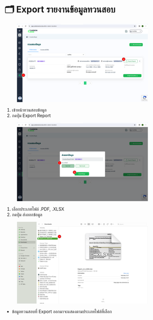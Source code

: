 # 🗂️ Export รายงานข้อมูลทวนสอบ

<figure><img src="../.gitbook/assets/image (227).png" alt=""><figcaption></figcaption></figure>

1. เข้าหน้าทวนสอบข้อมูล
2. กดปุ่ม Export Report



<figure><img src="../.gitbook/assets/image (228).png" alt=""><figcaption></figcaption></figure>

1. เลือกประเภทไฟล์ .PDF, .XLSX
2. กดปุ่ม ส่งออกข้อมูล



<figure><img src="../.gitbook/assets/image (230).png" alt=""><figcaption></figcaption></figure>

* ข้อมูลทวนสอบที่ Export ออกมาจะแสดงตามประเภทไฟล์ที่เลือก
